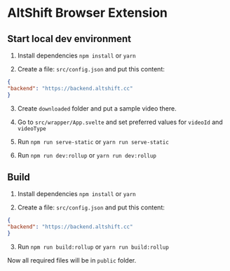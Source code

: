# AltShift Browser Extension
## Start local dev environment

1. Install dependencies `npm install` or `yarn`

2. Create a file: `src/config.json` and put this content:
```json
{
"backend": "https://backend.altshift.cc"
}
```

3. Create `downloaded` folder and put a sample video there.

4. Go to `src/wrapper/App.svelte` and set preferred values for `videoId` and `videoType`

5. Run `npm run serve-static` or `yarn run serve-static`
   
6. Run `npm run dev:rollup` or `yarn run dev:rollup`

## Build
1. Install dependencies `npm install` or `yarn`

2. Create a file: `src/config.json` and put this content:
```json
{
"backend": "https://backend.altshift.cc"
}
```

3. Run `npm run build:rollup` or `yarn run build:rollup`

Now all required files will be in `public` folder.